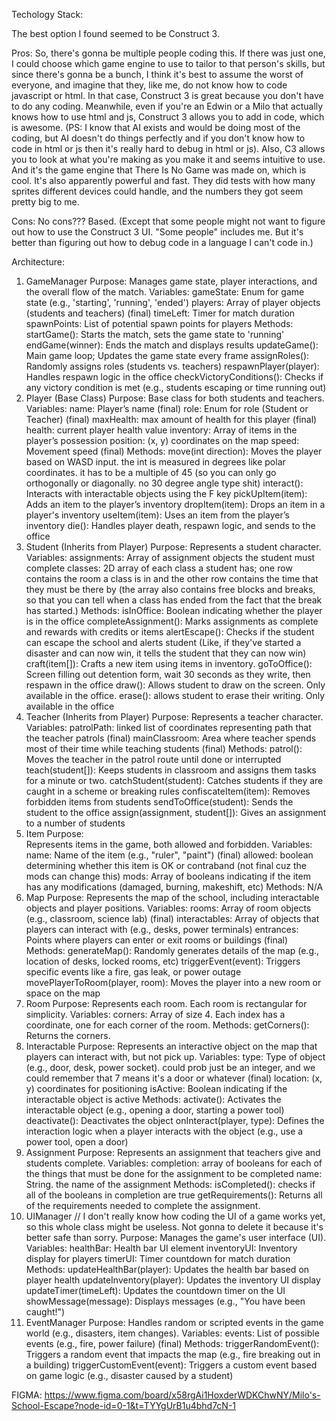 Techology Stack:

The best option I found seemed to be Construct 3.

Pros: So, there's gonna be multiple people coding this. If there was just one, I could choose which game engine to use to tailor to that person's skills, but since there's gonna be a bunch, I think it's best to assume the worst of everyone, and imagine that they, like me, do not know how to code javascript or html. In that case, Construct 3 is great because you don't have to do any coding. Meanwhile, even if you're an Edwin or a Milo that actually knows how to use html and js, Construct 3 allows you to add in code, which is awesome. (PS: I know that AI exists and would be doing most of the coding, but AI doesn't do things perfectly and if you don't know how to code in html or js then it's really hard to debug in html or js). Also, C3 allows you to look at what you're making as you make it and seems intuitive to use. And it's the game engine that There Is No Game was made on, which is cool. It's also apparently powerful and fast. They did tests with how many sprites different devices could handle, and the numbers they got seem pretty big to me.

Cons: No cons??? Based. (Except that some people might not want to figure out how to use the Construct 3 UI. "Some people" includes me. But it's better than figuring out how to debug code in a language I can't code in.)



Architecture:

1. GameManager
    Purpose:
        Manages game state, player interactions, and the overall flow of the match.
    Variables:
        gameState: Enum for game state (e.g., 'starting', 'running', 'ended')
        players: Array of player objects (students and teachers) (final)
        timeLeft: Timer for match duration
        spawnPoints: List of potential spawn points for players
    Methods:
        startGame(): Starts the match, sets the game state to 'running'
        endGame(winner): Ends the match and displays results
        updateGame(): Main game loop; Updates the game state every frame
        assignRoles(): Randomly assigns roles (students vs. teachers)
        respawnPlayer(player): Handles respawn logic in the office
        checkVictoryConditions(): Checks if any victory condition is met (e.g., students escaping or time running out)
2. Player (Base Class)
    Purpose:
        Base class for both students and teachers.
    Variables:
        name: Player’s name (final)
        role: Enum for role (Student or Teacher) (final)
        maxHealth: max amount of health for this player (final)
        health: current player health value
        inventory: Array of items in the player’s possession
        position: (x, y) coordinates on the map
        speed: Movement speed  (final)
    Methods:
        move(int direction): Moves the player based on WASD input. the int is measured in degrees like polar coordinates. it has to be a multiple of 45 (so you can only go orthogonally or diagonally. no 30 degree angle type shit)
        interact(): Interacts with interactable objects using the F key
        pickUpItem(item): Adds an item to the player’s inventory
        dropItem(item): Drops an item in a player's inventory
        useItem(item): Uses an item from the player’s inventory
        die(): Handles player death, respawn logic, and sends to the office
3. Student (Inherits from Player)
    Purpose:
        Represents a student character.
    Variables:
        assignments: Array of assignment objects the student must complete
        classes: 2D array of each class a student has; one row contains the room a class is in and the other row contains the time that they must be there by (the array also contains free blocks and breaks, so that you can tell when a class has ended from the fact that the break has started.)
    Methods:
        isInOffice: Boolean indicating whether the player is in the office
        completeAssignment(): Marks assignments as complete and rewards with credits or items
        alertEscape(): Checks if the student can escape the school and alerts student (Like, if they've started a disaster and can now win, it tells the student that they can now win)
        craft(item[]): Crafts a new item using items in inventory.
        goToOffice(): Screen filling out detention form, wait 30 seconds as they write, then respawn in the office
        draw(): Allows student to draw on the screen. Only available in the office.
        erase(): allows student to erase their writing. Only available in the office
4. Teacher (Inherits from Player)
    Purpose:
        Represents a teacher character.
    Variables:
        patrolPath: linked list of coordinates representing path that the teacher patrols (final)
        mainClassroom: Area where teacher spends most of their time while teaching students (final)
    Methods:
        patrol(): Moves the teacher in the patrol route until done or interrupted
        teach(student[]): Keeps students in classroom and assigns them tasks for a minute or two.
        catchStudent(student): Catches students if they are caught in a scheme or breaking rules
        confiscateItem(item): Removes forbidden items from students
        sendToOffice(student): Sends the student to the office
        assign(assignment, student[]): Gives an assignment to a number of students
5. Item
    Purpose:    
        Represents items in the game, both allowed and forbidden.
    Variables:
        name: Name of the item (e.g., "ruler", "paint") (final)
        allowed: boolean determining whether this item is OK or contraband (not final cuz the mods can change this)
        mods: Array of booleans indicating if the item has any modifications (damaged, burning, makeshift, etc)
    Methods:
        N/A
6. Map
    Purpose:
        Represents the map of the school, including interactable objects and player positions.
    Variables:
        rooms: Array of room objects (e.g., classroom, science lab) (final)
        interactables: Array of objects that players can interact with (e.g., desks, power terminals)
        entrances: Points where players can enter or exit rooms or buildings (final)
    Methods:
        generateMap(): Randomly generates details of the map (e.g., location of desks, locked rooms, etc)
        triggerEvent(event): Triggers specific events like a fire, gas leak, or power outage
        movePlayerToRoom(player, room): Moves the player into a new room or space on the map
7. Room
    Purpose:
        Represents each room. Each room is rectangular for simplicity.
    Variables:
        corners: Array of size 4. Each index has a coordinate, one for each corner of the room.
    Methods:
        getCorners(): Returns the corners.
8. Interactable
    Purpose:
        Represents an interactive object on the map that players can interact with, but not pick up.
    Variables:
        type: Type of object (e.g., door, desk, power socket). could prob just be an integer, and we could remember that 7 means it's a door or whatever (final)
        location: (x, y) coordinates for positioning
        isActive: Boolean indicating if the interactable object is active
    Methods:
        activate(): Activates the interactable object (e.g., opening a door, starting a power tool)
        deactivate(): Deactivates the object
        onInteract(player, type): Defines the interaction logic when a player interacts with the object (e.g., use a power tool, open a door)
9. Assignment
    Purpose:
        Represents an assignment that teachers give and students complete.
    Variables:
        completion: array of booleans for each of the things that must be done for the assignment to be completed
        name: String. the name of the assignment
    Methods:
        isCompleted(): checks if all of the booleans in completion are true
        getRequirements(): Returns all of the requirements needed to complete the assignment.
10. UIManager // I don't really know how coding the UI of a game works yet, so this whole class might be useless. Not gonna to delete it because it's better safe than sorry.
    Purpose:
        Manages the game's user interface (UI).
    Variables:
        healthBar: Health bar UI element
        inventoryUI: Inventory display for players
        timerUI: Timer countdown for match duration
    Methods:
        updateHealthBar(player): Updates the health bar based on player health
        updateInventory(player): Updates the inventory UI display
        updateTimer(timeLeft): Updates the countdown timer on the UI
        showMessage(message): Displays messages (e.g., "You have been caught!")
11. EventManager
    Purpose:
        Handles random or scripted events in the game world (e.g., disasters, item changes).
    Variables:
        events: List of possible events (e.g., fire, power failure) (final)
    Methods:
        triggerRandomEvent(): Triggers a random event that impacts the map (e.g., fire breaking out in a building)
        triggerCustomEvent(event): Triggers a custom event based on game logic (e.g., disaster caused by a student)

FIGMA: https://www.figma.com/board/x58rgAi1HoxderWDKChwNY/Milo's-School-Escape?node-id=0-1&t=TYYgUrB1u4bhd7cN-1